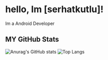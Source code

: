 # hello, Im [serhatkutlu]!

Im a Android Developer

## MY GitHub Stats

![Anurag's GitHub stats](https://github-readme-stats.vercel.app/api?username=serhatkutlu&show_icons=true&theme=radical)
![Top Langs](https://github-readme-stats.vercel.app/api/top-langs/?username=serhatkutlu&layout=compact&theme=radical)
